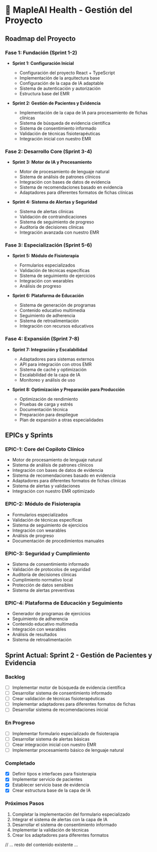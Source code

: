 # 🍁 MapleAI Health - Gestión del Proyecto

## Roadmap del Proyecto

### Fase 1: Fundación (Sprint 1-2)
- **Sprint 1: Configuración Inicial**
  - Configuración del proyecto React + TypeScript
  - Implementación de la arquitectura base
  - Configuración de la capa de IA adaptable
  - Sistema de autenticación y autorización
  - Estructura base del EMR

- **Sprint 2: Gestión de Pacientes y Evidencia**
  - Implementación de la capa de IA para procesamiento de fichas clínicas
  - Sistema de búsqueda de evidencia científica
  - Sistema de consentimiento informado
  - Validación de técnicas fisioterapéuticas
  - Integración inicial con nuestro EMR

### Fase 2: Desarrollo Core (Sprint 3-4)
- **Sprint 3: Motor de IA y Procesamiento**
  - Motor de procesamiento de lenguaje natural
  - Sistema de análisis de patrones clínicos
  - Integración con bases de datos de evidencia
  - Sistema de recomendaciones basado en evidencia
  - Adaptadores para diferentes formatos de fichas clínicas

- **Sprint 4: Sistema de Alertas y Seguridad**
  - Sistema de alertas clínicas
  - Validación de contraindicaciones
  - Sistema de seguimiento de progreso
  - Auditoría de decisiones clínicas
  - Integración avanzada con nuestro EMR

### Fase 3: Especialización (Sprint 5-6)
- **Sprint 5: Módulo de Fisioterapia**
  - Formularios especializados
  - Validación de técnicas específicas
  - Sistema de seguimiento de ejercicios
  - Integración con wearables
  - Análisis de progreso

- **Sprint 6: Plataforma de Educación**
  - Sistema de generación de programas
  - Contenido educativo multimedia
  - Seguimiento de adherencia
  - Sistema de retroalimentación
  - Integración con recursos educativos

### Fase 4: Expansión (Sprint 7-8)
- **Sprint 7: Integración y Escalabilidad**
  - Adaptadores para sistemas externos
  - API para integración con otros EMR
  - Sistema de caché y optimización
  - Escalabilidad de la capa de IA
  - Monitoreo y análisis de uso

- **Sprint 8: Optimización y Preparación para Producción**
  - Optimización de rendimiento
  - Pruebas de carga y estrés
  - Documentación técnica
  - Preparación para despliegue
  - Plan de expansión a otras especialidades

## EPICs y Sprints

### EPIC-1: Core del Copiloto Clínico
- Motor de procesamiento de lenguaje natural
- Sistema de análisis de patrones clínicos
- Integración con bases de datos de evidencia
- Sistema de recomendaciones basado en evidencia
- Adaptadores para diferentes formatos de fichas clínicas
- Sistema de alertas y validaciones
- Integración con nuestro EMR optimizado

### EPIC-2: Módulo de Fisioterapia
- Formularios especializados
- Validación de técnicas específicas
- Sistema de seguimiento de ejercicios
- Integración con wearables
- Análisis de progreso
- Documentación de procedimientos manuales

### EPIC-3: Seguridad y Cumplimiento
- Sistema de consentimiento informado
- Validación de protocolos de seguridad
- Auditoría de decisiones clínicas
- Cumplimiento normativo local
- Protección de datos sensibles
- Sistema de alertas preventivas

### EPIC-4: Plataforma de Educación y Seguimiento
- Generador de programas de ejercicios
- Seguimiento de adherencia
- Contenido educativo multimedia
- Integración con wearables
- Análisis de resultados
- Sistema de retroalimentación

## Sprint Actual: Sprint 2 - Gestión de Pacientes y Evidencia

### Backlog
- [ ] Implementar motor de búsqueda de evidencia científica
- [ ] Desarrollar sistema de consentimiento informado
- [ ] Crear validación de técnicas fisioterapéuticas
- [ ] Implementar adaptadores para diferentes formatos de fichas
- [ ] Desarrollar sistema de recomendaciones inicial

### En Progreso
- [ ] Implementar formulario especializado de fisioterapia
- [ ] Desarrollar sistema de alertas básicas
- [ ] Crear integración inicial con nuestro EMR
- [ ] Implementar procesamiento básico de lenguaje natural

### Completado
- [x] Definir tipos e interfaces para fisioterapia
- [x] Implementar servicio de pacientes
- [x] Establecer servicio base de evidencia
- [x] Crear estructura base de la capa de IA

### Próximos Pasos
1. Completar la implementación del formulario especializado
2. Integrar el sistema de alertas con la capa de IA
3. Desarrollar el sistema de consentimiento informado
4. Implementar la validación de técnicas
5. Crear los adaptadores para diferentes formatos

// ... resto del contenido existente ...
